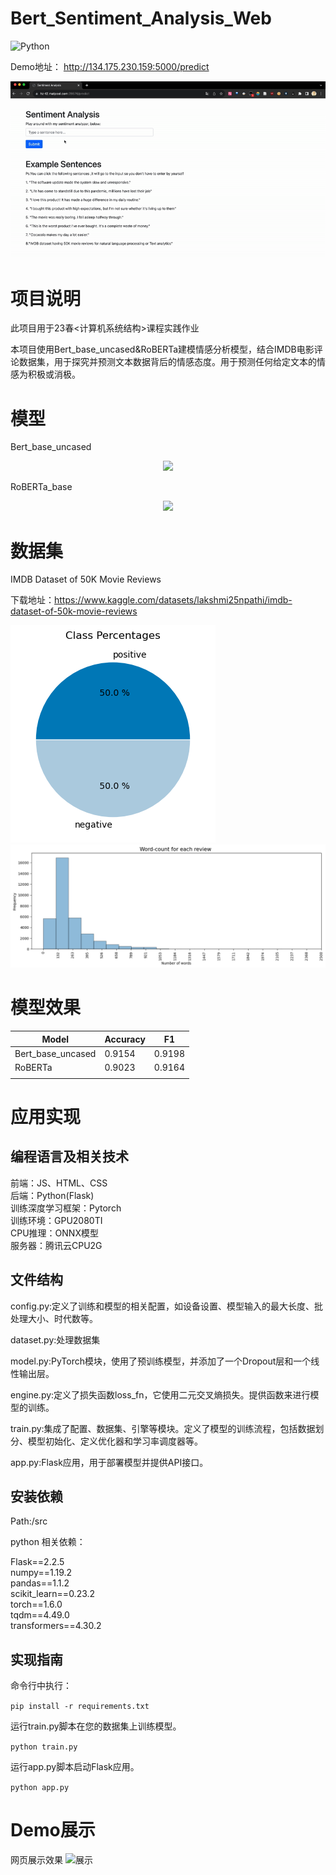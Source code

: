 # Bert_Sentiment_Analysis_Web

![Python](https://img.shields.io/badge/python-3670A0?style=for-the-badge&logo=python&logoColor=ffdd54)

Demo地址：
http://134.175.230.159:5000/predict


![效果](https://github.com/mickeyomeow12/text-sentiment-web/blob/master/ezgif.com-video-to-gif.gif)

# 项目说明
此项目用于23春<计算机系统结构>课程实践作业


本项目使用Bert_base_uncased&RoBERTa建模情感分析模型，结合IMDB电影评论数据集，用于探究并预测文本数据背后的情感态度。用于预测任何给定文本的情感为积极或消极。



# 模型
Bert_base_uncased

<div align="center">
<img src=https://media.geeksforgeeks.org/wp-content/uploads/20200422012400/Single-Sentence-Classification-Task.png/>
</div>



RoBERTa_base

<div align="center">
<img src=https://production-media.paperswithcode.com/models/roberta-classification.png-0000000936-4dce6670.png width=40%/>
</div>

# 数据集

IMDB Dataset of 50K Movie Reviews

下载地址：https://www.kaggle.com/datasets/lakshmi25npathi/imdb-dataset-of-50k-movie-reviews

![dataset](https://github.com/mickeyomeow12/text-sentiment-web/blob/master/1.png)
![dataset2](https://github.com/mickeyomeow12/text-sentiment-web/blob/master/2.png)

# 模型效果
| Model             | Accuracy | F1     |
|-------------------|----------|--------|
| Bert_base_uncased | 0.9154   | 0.9198 |
| RoBERTa           | 0.9023   | 0.9164 |
|                   |          |        |



# 应用实现

## 编程语言及相关技术
前端：JS、HTML、CSS<br>
后端：Python(Flask)<br>
训练深度学习框架：Pytorch<br>
训练环境：GPU2080TI <br>
CPU推理：ONNX模型<br>
服务器：腾讯云CPU2G<br>

## 文件结构
config.py:定义了训练和模型的相关配置，如设备设置、模型输入的最大长度、批处理大小、时代数等。

dataset.py:处理数据集

model.py:PyTorch模块，使用了预训练模型，并添加了一个Dropout层和一个线性输出层。

engine.py:定义了损失函数loss_fn，它使用二元交叉熵损失。提供函数来进行模型的训练。

train.py:集成了配置、数据集、引擎等模块。定义了模型的训练流程，包括数据划分、模型初始化、定义优化器和学习率调度器等。

app.py:Flask应用，用于部署模型并提供API接口。


## 安装依赖
Path:/src

python 相关依赖：

Flask==2.2.5<br> 
numpy==1.19.2<br> 
pandas==1.1.2<br> 
scikit_learn==0.23.2<br> 
torch==1.6.0<br> 
tqdm==4.49.0<br> 
transformers==4.30.2<br> 

## 实现指南

命令行中执行：

```pip install -r requirements.txt```

运行train.py脚本在您的数据集上训练模型。

```python train.py```

运行app.py脚本启动Flask应用。

```python app.py```



# Demo展示
网页展示效果
![展示](https://github.com/mickeyomeow12/text-sentiment-web/blob/master/demo_1.png)

